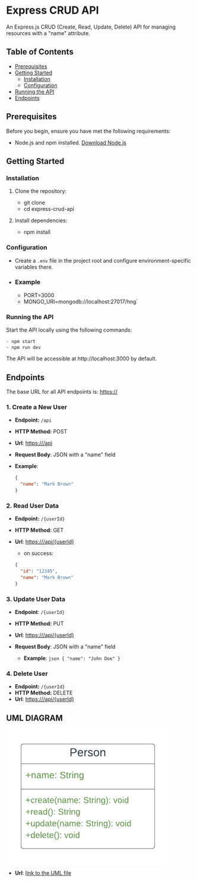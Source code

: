 # Express CRUD API

An Express.js CRUD (Create, Read, Update, Delete) API for managing resources with a "name" attribute.

## Table of Contents

- [Prerequisites](#prerequisites)
- [Getting Started](#getting-started)
  - [Installation](#installation)
  - [Configuration](#configuration)
- [Running the API](#running-the-api)
- [Endpoints](#endpoints)

## Prerequisites

Before you begin, ensure you have met the following requirements:

- Node.js and npm installed. [Download Node.js](https://nodejs.org/)

## Getting Started

### Installation

1. Clone the repository:

   - git clone <repository-url>
   - cd express-crud-api

2. Install dependencies:

   - npm install

### Configuration

- Create a `.env` file in the project root and configure environment-specific variables there.
- ### Example
  - PORT=3000
  - MONGO_URI=mongodb://localhost:27017/hng`

### Running the API

Start the API locally using the following commands:

    - npm start
    - npm run dev

The API will be accessible at http://localhost:3000 by default.

## Endpoints

The base URL for all API endpoints is: [https://](https://hngtask2-08s5.onrender.com)

### 1. Create a New User

- **Endpoint:** `/api`
- **HTTP Method:** POST
- **Url**: [https:///api](https://hngtask2-08s5.onrender.com/api)
- **Request Body**: JSON with a "name" field

- **Example**:
  ```json
  {
    "name": "Mark Brown"
  }
  ```

### 2. Read User Data

- **Endpoint:** `/{userId}`
- **HTTP Method:** GET
- **Url**: [https:///api/{userId}](https://hngtask2-08s5.onrender.com/api/{userId})

  - on success:

  ```json
  {
    "id": "12345",
    "name": "Mark Brown"
  }
  ```

### 3. Update User Data

- **Endpoint**: `/{userId}`
- **HTTP Method:** PUT
- **Url**: [https:///api/{userId}](https://hngtask2-08s5.onrender.com/api/{userId})
- **Request Body**: JSON with a "name" field

  - **Example**:
    `json
{
  "name": "John Doe"
}
`

### 4. Delete User

- **Endpoint:** `/{userId}`
- **HTTP Method:** DELETE
- **Url**: [https:///api/{userId}](https://hngtask2-08s5.onrender.com/api/{userId})

## UML DIAGRAM

![diagram](images/HNG_UML_DIAGRAM.png)

- **Url**: [link to the UML file](https://github.com/debanjo31/hngtask2/blob/main/img/uml.png)
